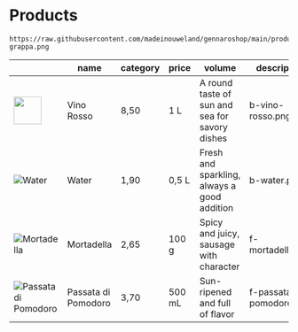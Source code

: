 # Products

```
https://raw.githubusercontent.com/madeinouweland/gennaroshop/main/products/b-grappa.png
```

| | name | category | price | volume | description | image |
| --- | --- | --- | --- | --- | --- | --- |
| <img src="https://raw.githubusercontent.com/madeinouweland/gennaroshop/main/products/b-vino-rosso.png" width="50"> | Vino Rosso | 8,50 | 1 L | A round taste of sun and sea for savory dishes | b-vino-rosso.png |
| ![Water](https://raw.githubusercontent.com/madeinouweland/gennaroshop/main/products/b-water.png) | Water | 1,90 | 0,5 L | Fresh and sparkling, always a good addition | b-water.png |
| ![Mortadella](https://raw.githubusercontent.com/madeinouweland/gennaroshop/main/products/f-mortadella.png) | Mortadella | 2,65 | 100 g | Spicy and juicy, sausage with character | f-mortadella.png |
| ![Passata di Pomodoro](https://raw.githubusercontent.com/madeinouweland/gennaroshop/main/products/f-passata-di-pomodoro.png) | Passata di Pomodoro | 3,70 | 500 mL | Sun-ripened and full of flavor | f-passata-di-pomodoro.png |
